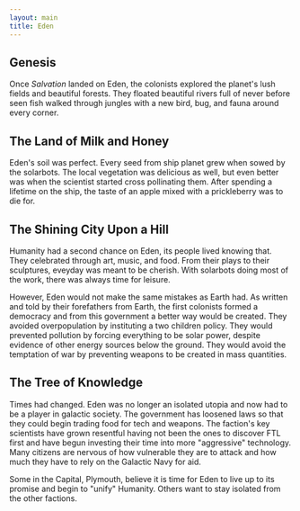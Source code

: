 ```yaml
---
layout: main
title: Eden
---
```


## Genesis

Once _Salvation_ landed on Eden, the colonists explored the planet's lush fields and beautiful forests. They floated beautiful rivers full of never before seen fish walked through jungles with a new bird, bug, and fauna around every corner.

## The Land of Milk and Honey

Eden's soil was perfect. Every seed from ship planet grew when sowed by the solarbots. The local vegetation was delicious as well, but even better was when the scientist started cross pollinating them. After spending a lifetime on the ship, the taste of an apple mixed with a prickleberry was to die for.

## The Shining City Upon a Hill

Humanity had a second chance on Eden, its people lived knowing that. They celebrated through art, music, and food. From their plays to their sculptures, eveyday was meant to be cherish. With solarbots doing most of the work, there was always time for leisure.

However, Eden would not make the same mistakes as Earth had. As written and told by their forefathers from Earth, the first colonists formed a democracy and from this government a better way would be created. They avoided overpopulation by instituting a two children policy. They would prevented pollution by forcing everything to be solar power, despite evidence of other energy sources below the ground. They would avoid the temptation of war by preventing weapons to be created in mass quantities.

## The Tree of Knowledge

Times had changed. Eden was no longer an isolated utopia and now had to be a player in galactic society. The government has loosened laws so that they could begin trading food for tech and weapons. The faction's key scientists have grown resentful having not been the ones to discover FTL first and have begun investing their time into more "aggressive" technology. Many citizens are nervous of how vulnerable they are to attack and how much they have to rely on the Galactic Navy for aid.

Some in the Capital, Plymouth, believe it is time for Eden to live up to its promise and begin to "unify" Humanity. Others want to stay isolated from the other factions.
